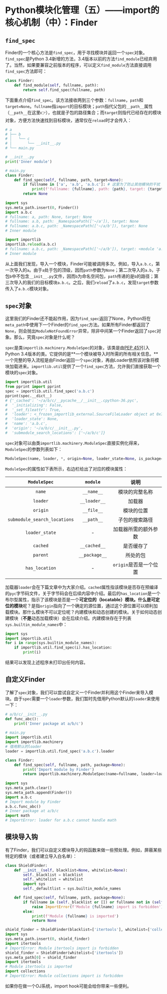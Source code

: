 # Python模块化管理（五）——import的核心机制（中）：Finder

## `find_spec`

Finder的一个核心方法是`find_spec`，用于寻找模块并返回一个`spec`对象。`find_spec`是Python 3.4新增的方法，3.4版本以前的方法`find_module`已经弃用了。当然，如果要兼容之前版本的程序，可以定义`find_module`方法直接调用`find_spec`方法即可：

```python
class Finder:
    def find_module(self, fullname, path):
        return self.find_spec(fullname, path)
```

下面重点介绍`find_spec`。该方法接收两到三个参数：`fullname`，`path`和`target=None`。`fullname`指`import`的目标模块；`path`指代父包的`__path__`属性（`__path__`在这里👉），也就是子包的路径集合；而`target`则指代已经存在的模块对象，方便方法快速找到目标模块，通常仅在`reload`时才会传入：

```python
# a
# ├── b
# │   └── c
# │       └── __init__.py
# └── main.py

# __init__.py
print('Inner module')

# main.py
class Finder:
    def find_spec(self, fullname, path, target=None):
        if fullname in ['a', 'a.b', 'a.b.c']: # 这里为了防止其他模块的干扰
            print(f'fullname: {fullname}, path: {path}, target: {target}')
        return None
   
import sys
sys.meta_path.insert(0, Finder())
import a.b.c
# fullname: a, path: None, target: None
# fullname: a.b, path: _NamespacePath(['~/a']), target: None
# fullname: a.b.c, path: _NamespacePath(['~/a/b']), target: None
# Inner module

import importlib
importlib.reload(a.b.c)
# fullname: a.b.c, path: _NamespacePath(['~/a/b']), target: <module 'a.b.c' from # '~/a/b/c/__init__.py'>
# Inner module
```

从上面我们发现，导入一个模块，Finder可能被调用多次。例如，导入`a.b.c`，第一次导入的`a`。由于`a`处于包的顶级，因而`path`参数为`None`；第二次导入的`a.b`，子包`b`中不包含`__init__.py`文件，因而`b`为命名空间包，`path`传递的是`b`的路径；第三次导入的我们的目标模块`a.b.c`。之后，我们`reload`了`a.b.c`，发现`target`参数传入了`a.b.c`模块对象。

## `spec`对象

这里我们的Finder还不能起作用，因为`find_spec`返回了None，Python将在`meta_path`中使用下一个Finder的`find_spec`方法。如果所有Finder都返回了`None`，则会抛出`ModuleNotFoundError`异常，除非中间某一个Finder返回了`spec`对象。那么，究竟`spec`对象是什么呢？

`spec`是类`importlib.machinery.ModuleSpec`的对象，该类是由[PEP 451](https://www.python.org/dev/peps/pep-0451/)引入Python 3.4版本的类。它提供的是**一个模块被导入时所需的所有相关信息。**一个完整的导入流程是由Finder返回一个`spec`对象，再由Loader依照该对象将模块加载进来。`importlib.util`提供了一个`find_spec`方法，允许我们直接获取一个模块的`spec`对象。

```python
import importlib.util
from pprint import pprint
spec = importlib.util.find_spec('a.b.c')
pprint(spec.__dict__)
# {'_cached': '~/a/b/c/__pycache__/__init__.cpython-36.pyc',
#  '_initializing': False,
#  '_set_fileattr': True,
#  'loader': <_frozen_importlib_external.SourceFileLoader object at 0x7f2887503898>,
#  'loader_state': None,
#  'name': 'a.b.c',
#  'origin': '~/a/b/c/__init__.py',
#  'submodule_search_locations': ['~/a/b/c']}
```

`spec`对象可以由类`importlib.machinery.ModuleSpec`直接实例化得来，`ModuleSpec`的参数列表如下：

```python
ModuleSpec(name, loader, *, origin=None, loader_state=None, is_package=None)
```

`ModuleSpec`的属性如下表所示，右边栏给出了对应的模块属性：

|         `ModuleSpec`         |   `module`    |          说明          |
| :--------------------------: | :-----------: | :--------------------: |
|            `name`            |  `__name__`   |     模块的完整名称     |
|           `loader`           | `__loader__`  |         加载器         |
|           `origin`           |  `__file__`   |       模块的位置       |
| `submodule_search_locations` |  `__path__`   |     子包的搜索路径     |
|        `loader_state`        |       -       |  加载器所需的额外参数  |
|           `cached`           | `__cached__`  |       是否缓存了       |
|           `parent`           | `__package__` |        所处的包        |
|        `has_location`        |       -       | `origin`是否是一个位置 |
|                              |               |                        |

加载器`loader`会在下篇文章中为大家介绍。`cached`属性指该模块是否存在预编译的`pyc`字节码文件，关于字节码会在后续内容中介绍。最后的`has_location`是一个布尔型属性，指示了该模块是否是一个**可定位的（locatable）**模块。什么是**可定位的模块**呢？是指`origin`指向了一个确定的源位置，通过这个源位置可以顺利加载模块。那什么模块不可以定位呢？内建模块和动态创建的模块。关于如何动态创建模块（**不是**动态加载模块）会在后续介绍。内建模块存在于列表`sys.builtin_module_names`中：

```python
import sys
import importlib.util
for i in range(sys.builtin_module_names):
    if importlib.util.find_spec(i).has_location:
        print(i)
```

结果可以发现上述程序未打印出任何内容。

## 自定义Finder

了解了`spec`对象，我们可以尝试自定义一个Finder并利用这个Finder来导入模块。由于`spec`需要一个`loader`参数，我们暂时先借用Python默认的`loader`来使用一下：

```python
# a/b/c/__init__.py
def func_abc():
    print('Inner package at a/b/c')
    
# main.py
import importlib.util
import importlib.machinery
# 借用默认的loader
loader = importlib.util.find_spec('a.b.c').loader

class Finder:
    def find_spec(self, fullname, path, package=None):
        print('Import module by Finder')
        return importlib.machinery.ModuleSpec(name=fullname, loader=loader)
    
import sys
sys.meta_path.clear()
sys.meta_path.append(Finder())
import a.b.c
# Import module by Finder
a.b.c.func_abc()
# Inner package at a/b/c
import math
# ImportError: loader for a.b.c cannot handle math
```

## 模块导入钩

有了Finder，我们可以自定义模块导入的钩函数来做一些预处理。例如，屏蔽某些特定的模块（或者建立导入白名单）：

```python
class ShieldFinder:
    def __init__(self, blacklist=None, whitelist=None):
        self._blacklist = blacklist
        self._whitelist = whitelist
        import sys
        self._defaultlist = sys.builtin_module_names

    def find_spec(self, fullname, path, package=None):
        if fullname in (self._blacklist or []) or fullname not in (self._whitelist or self._defaultlist):
            raise ImportError(f'Module {fullname} import is forbidden')
        else:
            print(f'Module {fullname} is imported')
            return None

shield_finder = ShieldFinder(blacklist=['itertools'], whitelist=['collections'])
import sys
sys.meta_path.insert(0, shield_finder)
import itertools
# ImportError: Module itertools import is forbidden
shield_finder = ShieldFinder(whitelist=['itertools'])
sys.meta_path[0] = shield_finder
import itertools
# Module itertools is imported
import collections
# ImportError: Module collections import is forbidden
```

如果你在做一个OJ系统，import hook可能会给你带来一些便利。

